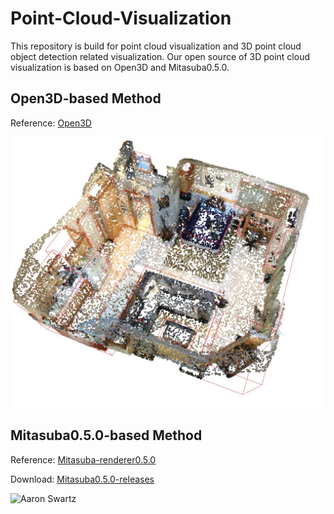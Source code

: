 # Point-Cloud-Visualization
This repository is build for point cloud visualization and 3D point cloud object detection related visualization.
Our open source of 3D point cloud visualization is based on Open3D and Mitasuba0.5.0.
## Open3D-based Method
Reference: <a href="https://github.com/isl-org/Open3D" title="Open3D">Open3D</a>


![Aaron Swartz](https://github.com/JiachengDeng/Point-Cloud-Visualization/raw/main/demo%20images%20in%20README/Open3D_ScanNetV2.jpg)

## Mitasuba0.5.0-based Method
Reference: <a href="https://www.mitsuba-renderer.org/devblog/2014/02/mitsuba-0-5-0-released/" title="Mitasuba-renderer0.5.0">Mitasuba-renderer0.5.0</a>

Download: <a href="http://www.mitsuba-renderer.org/releases/current/windows/" title="Mitasuba0.5.0-releases">Mitasuba0.5.0-releases</a> 

![Aaron Swartz](https://github.com/JiachengDeng/Point-Cloud-Visualization/raw/main/demo%20images%20in%20README/Mitasuba_ScanNetV2.png)
